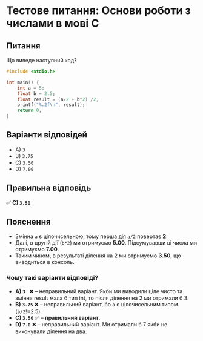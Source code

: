 # Тестове питання: Основи роботи з числами в мові С

## **Питання**
Що виведе наступний код?

```c
#include <stdio.h>

int main() {
    int a = 5;
    float b = 2.5;
    float result = (a/2 + b*2) /2;
    printf("%.2f\n", result);
    return 0;
}
```

## **Варіанти відповідей**
- A) `3`
- B) `3.75`
- C) `3.50`
- D) `7.00`

## **Правильна відповідь**
✅ **C) `3.50`**

## **Пояснення**

- Змінна `a` є цілочисельною, тому перша дія `a/2` повертає **2**.
- Далі, в другій дії (`b*2`) ми отримуємо **5.00**. Підсумувавши ці числа ми отримуємо **7.00**.
- Таким чином, в результаті ділення на 2 ми отримуємо **3.50**, що виводиться в консоль.

### **Чому такі варіанти відповіді?**
- **A) `3 `** ❌ – неправильний варіант. Якби ми виводили ціле чисто та змінна result мала б тип int, то після ділення на 2 ми отримали б 3. 
- **B) `3.75`** ❌ – неправильний варіант, бо `a` є цілочисельним типом. (`a/2`!=2.5).
- **C) `3.50`** ✅ – **правильний варіант**.
- **D) `7.0`** ❌ – неправильний варіант. Ми отримали б 7 якби не виконували ділення на два.
